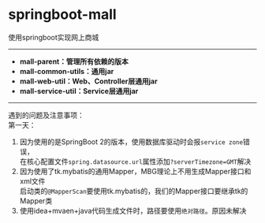 # springboot-mall
使用springboot实现网上商城


----------
- **mall-parent：管理所有依赖的版本**
- **mall-common-utils：通用jar**
- **mall-web-util：Web、Controller层通用jar**
- **mall-service-util：Service层通用jar**

----------
遇到的问题及注意事项：            
第一天：    
1. 因为使用的是SpringBoot 2的版本，使用数据库驱动时会报`service zone`错误， <br/> 
   在核心配置文件`spring.datasource.url`属性添加`?serverTimezone=GMT`解决    <br/> 
2. 因为使用了tk.mybatis的通用Mapper，MBG理论上不用生成Mapper接口和xml文件 <br/> 
   启动类的`@MapperScan`要使用tk.mybatis的，我们的Mapper接口要继承tk的Mapper<Class>类 <br/>       
3. 使用idea+mvaen+java代码生成文件时，路径要使用`绝对路径`。原因未解决  
